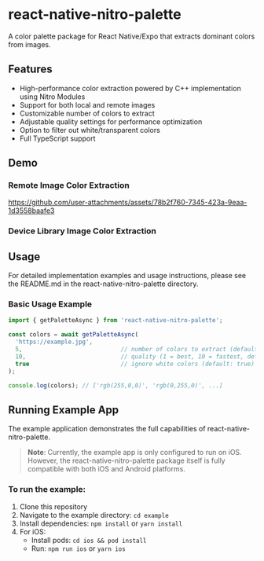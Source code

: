 # react-native-nitro-palette

A color palette package for React Native/Expo that extracts dominant colors from images.

## Features
- High-performance color extraction powered by C++ implementation using Nitro Modules
- Support for both local and remote images
- Customizable number of colors to extract
- Adjustable quality settings for performance optimization
- Option to filter out white/transparent colors
- Full TypeScript support

## Demo

### Remote Image Color Extraction
https://github.com/user-attachments/assets/78b2f760-7345-423a-9eaa-1d3558baafe3

### Device Library Image Color Extraction

## Usage

For detailed implementation examples and usage instructions, please see the README.md in the react-native-nitro-palette directory.

### Basic Usage Example

```javascript
import { getPaletteAsync } from 'react-native-nitro-palette';

const colors = await getPaletteAsync(
  'https://example.jpg',
  5,                            // number of colors to extract (default: 5)
  10,                           // quality (1 = best, 10 = fastest, default: 10)
  true                          // ignore white colors (default: true)
);

console.log(colors); // ['rgb(255,0,0)', 'rgb(0,255,0)', ...]
```

## Running Example App

The example application demonstrates the full capabilities of react-native-nitro-palette.

> **Note**: Currently, the example app is only configured to run on iOS. However, the react-native-nitro-palette package itself is fully compatible with both iOS and Android platforms.

### To run the example:

1. Clone this repository
2. Navigate to the example directory: `cd example`
3. Install dependencies: `npm install` or `yarn install`
4. For iOS:
   - Install pods: `cd ios && pod install`
   - Run: `npm run ios` or `yarn ios`

